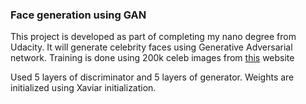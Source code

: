 ### Face generation using GAN

This project is developed as part of completing my nano degree from Udacity. It will generate celebrity faces using Generative Adversarial network. Training is done using 200k celeb images from [this](http://mmlab.ie.cuhk.edu.hk/projects/CelebA.html) website

Used 5 layers of discriminator and 5 layers of generator. Weights are initialized using Xaviar initialization. 


